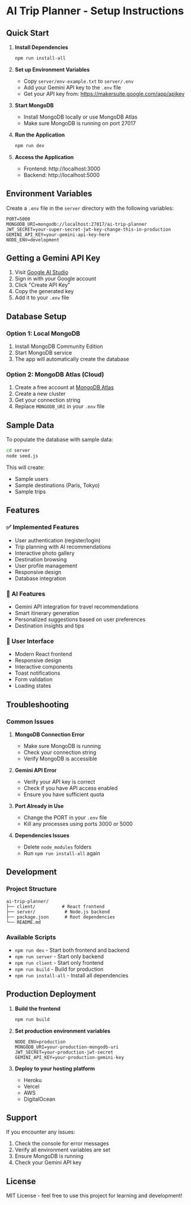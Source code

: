 # AI Trip Planner - Setup Instructions

## Quick Start

1. **Install Dependencies**
   ```bash
   npm run install-all
   ```

2. **Set up Environment Variables**
   - Copy `server/env-example.txt` to `server/.env`
   - Add your Gemini API key to the `.env` file
   - Get your API key from: https://makersuite.google.com/app/apikey

3. **Start MongoDB**
   - Install MongoDB locally or use MongoDB Atlas
   - Make sure MongoDB is running on port 27017

4. **Run the Application**
   ```bash
   npm run dev
   ```

5. **Access the Application**
   - Frontend: http://localhost:3000
   - Backend: http://localhost:5000

## Environment Variables

Create a `.env` file in the `server` directory with the following variables:

```env
PORT=5000
MONGODB_URI=mongodb://localhost:27017/ai-trip-planner
JWT_SECRET=your-super-secret-jwt-key-change-this-in-production
GEMINI_API_KEY=your-gemini-api-key-here
NODE_ENV=development
```

## Getting a Gemini API Key

1. Visit [Google AI Studio](https://makersuite.google.com/app/apikey)
2. Sign in with your Google account
3. Click "Create API Key"
4. Copy the generated key
5. Add it to your `.env` file

## Database Setup

### Option 1: Local MongoDB
1. Install MongoDB Community Edition
2. Start MongoDB service
3. The app will automatically create the database

### Option 2: MongoDB Atlas (Cloud)
1. Create a free account at [MongoDB Atlas](https://www.mongodb.com/atlas)
2. Create a new cluster
3. Get your connection string
4. Replace `MONGODB_URI` in your `.env` file

## Sample Data

To populate the database with sample data:

```bash
cd server
node seed.js
```

This will create:
- Sample users
- Sample destinations (Paris, Tokyo)
- Sample trips

## Features

### ✅ Implemented Features
- User authentication (register/login)
- Trip planning with AI recommendations
- Interactive photo gallery
- Destination browsing
- User profile management
- Responsive design
- Database integration

### 🤖 AI Features
- Gemini API integration for travel recommendations
- Smart itinerary generation
- Personalized suggestions based on user preferences
- Destination insights and tips

### 📱 User Interface
- Modern React frontend
- Responsive design
- Interactive components
- Toast notifications
- Form validation
- Loading states

## Troubleshooting

### Common Issues

1. **MongoDB Connection Error**
   - Make sure MongoDB is running
   - Check your connection string
   - Verify MongoDB is accessible

2. **Gemini API Error**
   - Verify your API key is correct
   - Check if you have API access enabled
   - Ensure you have sufficient quota

3. **Port Already in Use**
   - Change the PORT in your `.env` file
   - Kill any processes using ports 3000 or 5000

4. **Dependencies Issues**
   - Delete `node_modules` folders
   - Run `npm run install-all` again

## Development

### Project Structure
```
ai-trip-planner/
├── client/          # React frontend
├── server/           # Node.js backend
├── package.json      # Root dependencies
└── README.md
```

### Available Scripts
- `npm run dev` - Start both frontend and backend
- `npm run server` - Start only backend
- `npm run client` - Start only frontend
- `npm run build` - Build for production
- `npm run install-all` - Install all dependencies

## Production Deployment

1. **Build the frontend**
   ```bash
   npm run build
   ```

2. **Set production environment variables**
   ```env
   NODE_ENV=production
   MONGODB_URI=your-production-mongodb-uri
   JWT_SECRET=your-production-jwt-secret
   GEMINI_API_KEY=your-production-gemini-key
   ```

3. **Deploy to your hosting platform**
   - Heroku
   - Vercel
   - AWS
   - DigitalOcean

## Support

If you encounter any issues:
1. Check the console for error messages
2. Verify all environment variables are set
3. Ensure MongoDB is running
4. Check your Gemini API key

## License

MIT License - feel free to use this project for learning and development!
